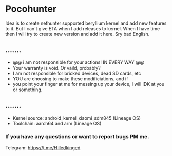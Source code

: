 # Pocohunter
Idea is to create nethunter supported beryllium kernel and add new features to it. But I can't give ETA when I add releases to kernel. When I have time then I will try to create new version and add it here. Sry bad English.

## .......
* @@ i am not responsible for your actions! IN EVERY WAY @@
* Your warranty is void. Or vaild, probably?
* I am not responsible for bricked devices, dead SD cards, etc
* YOU are choosing to make these modificiations, and if 
* you point your finger at me for messing up your device, I will IDK at you or something.
## .......


* Kernel source: android_kernel_xiaomi_sdm845 (Lineage OS)
* Toolchain: aarch64 and arm (Lineage OS)
### If you have any questions or want to report bugs PM me.
Telegram: https://t.me/Hilledkinged
